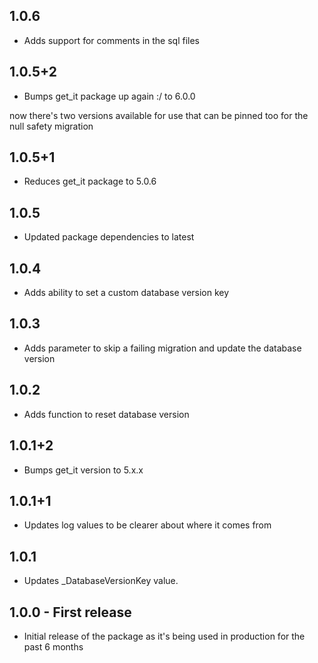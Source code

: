 ## 1.0.6

- Adds support for comments in the sql files

## 1.0.5+2

- Bumps get_it package up again :/ to 6.0.0 

now there's two versions available for use that can be pinned too for the null safety migration

## 1.0.5+1

- Reduces get_it package to 5.0.6

## 1.0.5

- Updated package dependencies to latest

## 1.0.4

- Adds ability to set a custom database version key

## 1.0.3

- Adds parameter to skip a failing migration and update the database version

## 1.0.2

- Adds function to reset database version

## 1.0.1+2

- Bumps get_it version to 5.x.x

## 1.0.1+1

- Updates log values to be clearer about where it comes from

## 1.0.1

- Updates \_DatabaseVersionKey value.

## 1.0.0 - First release

- Initial release of the package as it's being used in production for the past 6 months
